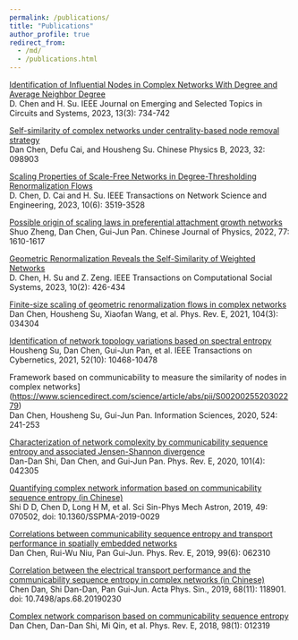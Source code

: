 ```yaml
---
permalink: /publications/
title: "Publications"
author_profile: true
redirect_from: 
  - /md/
  - /publications.html
---
```


[Identification of Influential Nodes in Complex Networks With Degree and Average Neighbor Degree](https://ieeexplore.ieee.org/abstract/document/10145778)<br>
D. Chen and H. Su. IEEE Journal on Emerging and Selected Topics in Circuits and Systems, 2023, 13(3): 734-742

[Self-similarity of complex networks under centrality-based node removal strategy](https://iopscience.iop.org/article/10.1088/1674-1056/acd3e2/meta)<br>
Dan Chen, Defu Cai, and Housheng Su. Chinese Physics B, 2023, 32: 098903

[Scaling Properties of Scale-Free Networks in Degree-Thresholding Renormalization Flows](https://ieeexplore.ieee.org/abstract/document/10100895)<br>
D. Chen, D. Cai and H. Su. IEEE Transactions on Network Science and Engineering, 2023, 10(6): 3519-3528

[Possible origin of scaling laws in preferential attachment growth networks](https://www.sciencedirect.com/science/article/abs/pii/S0577907321002616)<br>
Shuo Zheng, Dan Chen, Gui-Jun Pan. Chinese Journal of Physics, 2022, 77: 1610-1617

[Geometric Renormalization Reveals the Self-Similarity of Weighted Networks](https://ieeexplore.ieee.org/abstract/document/9761989)<br>
D. Chen, H. Su and Z. Zeng. IEEE Transactions on Computational Social Systems, 2023, 10(2): 426-434

[Finite-size scaling of geometric renormalization flows in complex networks](https://journals.aps.org/pre/abstract/10.1103/PhysRevE.104.034304)<br>
Dan Chen, Housheng Su, Xiaofan Wang, et al. Phys. Rev. E, 2021, 104(3): 034304

[Identification of network topology variations based on spectral entropy](https://ieeexplore.ieee.org/abstract/document/9409704)<br>
Housheng Su, Dan Chen, Gui-Jun Pan, et al. IEEE Transactions on Cybernetics, 2021, 52(10): 10468-10478

Framework based on communicability to measure the similarity of nodes in complex networks](https://www.sciencedirect.com/science/article/abs/pii/S0020025520302279)<br>
Dan Chen, Housheng Su, Gui-Jun Pan. Information Sciences, 2020, 524: 241-253

[Characterization of network complexity by communicability sequence entropy and associated Jensen-Shannon divergence](https://journals.aps.org/pre/abstract/10.1103/PhysRevE.101.042305)<br>
Dan-Dan Shi, Dan Chen, and Gui-Jun Pan. Phys. Rev. E, 2020, 101(4): 042305

[Quantifying complex network information based on communicability sequence entropy (in Chinese)](https://www.sciengine.com/SSPMA/doi/10.1360/SSPMA-2019-0029)<br>
Shi D D, Chen D, Long H M, et al. Sci Sin-Phys Mech Astron, 2019, 49: 070502, doi: 10.1360/SSPMA-2019-0029

[Correlations between communicability sequence entropy and transport performance in spatially embedded networks](https://journals.aps.org/pre/abstract/10.1103/PhysRevE.99.062310)<br>
Dan Chen, Rui-Wu Niu, Pan Gui-Jun. Phys. Rev. E, 2019, 99(6): 062310

[Correlation between the electrical transport performance and the communicability sequence entropy in complex networks (in Chinese)](https://wulixb.iphy.ac.cn/article/doi/10.7498/aps.68.20190230)<br>
Chen Dan, Shi Dan-Dan, Pan Gui-Jun. Acta Phys. Sin., 2019, 68(11): 118901. doi: 10.7498/aps.68.20190230

[Complex network comparison based on communicability sequence entropy](https://journals.aps.org/pre/abstract/10.1103/PhysRevE.98.012319)<br>
Dan Chen, Dan-Dan Shi, Mi Qin, et al. Phys. Rev. E, 2018, 98(1): 012319
